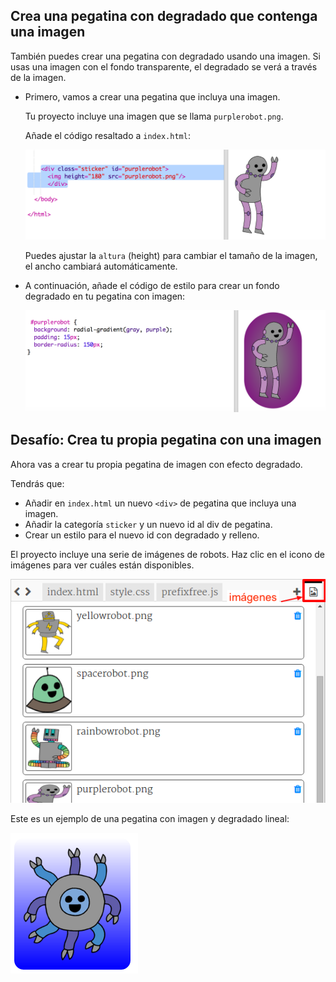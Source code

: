 ## Crea una pegatina con degradado que contenga una imagen

También puedes crear una pegatina con degradado usando una imagen. Si usas una imagen con el fondo transparente, el degradado se verá a través de la imagen. 

+ Primero, vamos a crear una pegatina que incluya una imagen. 

	Tu proyecto incluye una imagen que se llama `purplerobot.png`.

	Añade el código resaltado a `index.html`:

	![screenshot](images/stickers-purple-html.png)

	Puedes ajustar la `altura` (height) para cambiar el tamaño de la imagen, el ancho cambiará automáticamente. 

+ A continuación, añade el código de estilo para crear un fondo degradado en tu pegatina con imagen:

	![screenshot](images/stickers-purple-css.png)

## Desafío: Crea tu propia pegatina con una imagen 

Ahora vas a crear tu propia pegatina de imagen con efecto degradado. 

Tendrás que:

+ Añadir en `index.html` un nuevo `<div>` de pegatina que incluya una imagen. 
+ Añadir la categoría `sticker` y un nuevo id al div de pegatina.
+ Crear un estilo para el nuevo id con degradado y relleno. 

El proyecto incluye una serie de imágenes de robots. Haz clic en el icono de imágenes para ver cuáles están disponibles. 

![screenshot](images/stickers-images.png)

Este es un ejemplo de una pegatina con imagen y degradado lineal:

![screenshot](images/stickers-blue-robot.png)
